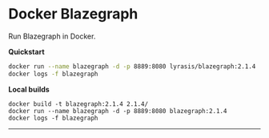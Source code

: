 Docker Blazegraph
=================

Run Blazegraph in Docker.

**Quickstart**

```bash
docker run --name blazegraph -d -p 8889:8080 lyrasis/blazegraph:2.1.4
docker logs -f blazegraph
```

**Local builds**

```
docker build -t blazegraph:2.1.4 2.1.4/
docker run --name blazegraph -d -p 8889:8080 blazegraph:2.1.4
docker logs -f blazegraph
```

---

